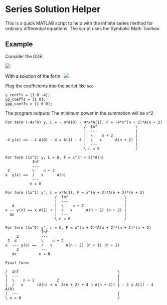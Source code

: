 # Series Solution Helper
This is a quick MATLAB script to help with the infinite series method for ordinary differential equations. The script uses the Symbolic Math Toolbox.
## Example
Consider the ODE:

<img src="https://render.githubusercontent.com/render/math?math=x^2 y''%2B x y' %2B (x^2 - 4)y = 0">

With a solution of the form &nbsp; <img src="https://render.githubusercontent.com/render/math?math=y(x) = \sum_{n=0}^{\infty}A_nx^n">

Plug the coefficients into the script like so:

    y_coeffs = [1 0 -4];
    yp_coeffs = [1 0];
    ypp_coeffs = [1 0 0];

The program outputs:
The minimum power in the summation will be x^2




    For term (-4x^0) y, L = - 4*A(0) - 4*x*A(1), F = -4*x^(n + 2)*A(n + 2)
                                       /  Inf                 \
                                       |  ---                 |
                                       |  \    n + 2          |
    -4 y(x) == - 4 A(0) - 4 x A(1) - 4 |  /   x      A(n + 2) |
                                       |  ---                 |
                                       \ n = 0                /
    
    For term (1x^2) y, L = 0, F = x^(n + 2)*A(n)
                Inf
                ---
     2          \    n + 2
    x  y(x) ==  /   x      A(n)
                ---
               n = 0
    
    For term (1x^1) y', L = x*A(1), F = x^(n + 2)*A(n + 2)*(n + 2)
                          /  Inf                         \
                          |  ---                         |
       d                  |  \    n + 2                  |
    x -- y(x) == x A(1) + |  /   x      A(n + 2) (n + 2) |
      dx                  |  ---                         |
                          \ n = 0                        /
    
    For term (1x^2) y', L = 0, F = x^(n + 2)*A(n + 2)*(n + 1)*(n + 2)
                    Inf
         2          ---
     2  d           \    n + 2
    x  --- y(x) ==  /   x      A(n + 2) (n + 1) (n + 2)
         2          ---
       dx          n = 0
    
    Final form:
    
    /  Inf                                            \
    |  ---                                            |
    |  \    n + 2          2                          |
    |  /   x      (A(n) + n  A(n + 2) + 4 n A(n + 2)) | - 3 x A(1) - 4 A(0)
    |  ---                                            |
    \ n = 0                                           /


